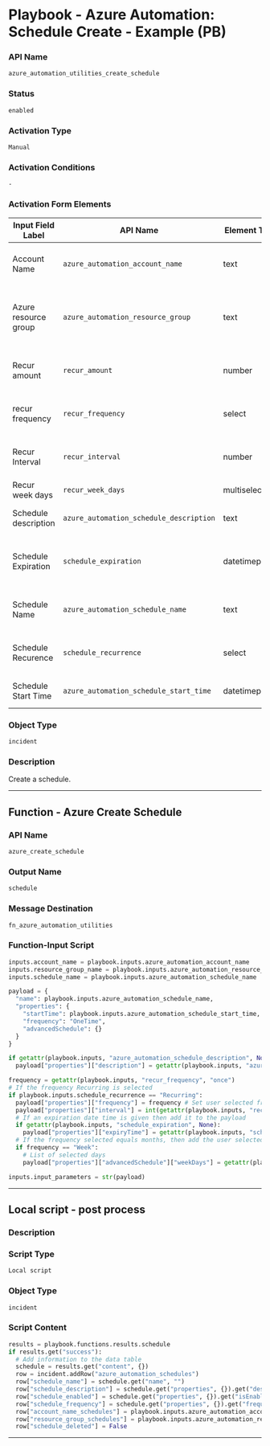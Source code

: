 <!--
    DO NOT MANUALLY EDIT THIS FILE
    THIS FILE IS AUTOMATICALLY GENERATED WITH resilient-sdk codegen
    Generated with resilient-sdk v50.1.262
-->

# Playbook - Azure Automation: Schedule Create - Example (PB)

### API Name
`azure_automation_utilities_create_schedule`

### Status
`enabled`

### Activation Type
`Manual`

### Activation Conditions
`-`

### Activation Form Elements
| Input Field Label | API Name | Element Type | Tooltip | Requirement |
| ----------------- | -------- | ------------ | ------- | ----------- |
| Account Name | `azure_automation_account_name` | text | Azure automation account name | Always |
| Azure resource group | `azure_automation_resource_group` | text | The Azure resource group this account should be in | Always |
| Recur amount | `recur_amount` | number | How often the schedule occurs | Optional |
| recur frequency | `recur_frequency` | select | The frequency of the schedule | Optional |
| Recur Interval | `recur_interval` | number | How often the schedule occurs | Optional |
| Recur week days | `recur_week_days` | multiselect | The days to occur on | Optional |
| Schedule description | `azure_automation_schedule_description` | text | Description of the schedule | Optional |
| Schedule Expiration | `schedule_expiration` | datetimepicker | The date and time the schedule expires | Optional |
| Schedule Name | `azure_automation_schedule_name` | text | Name of the Azure automation schedule | Always |
| Schedule Recurence | `schedule_recurrence` | select | The recurrence of the schedule | Always |
| Schedule Start Time | `azure_automation_schedule_start_time` | datetimepicker | The start time of the schedule | Always |

### Object Type
`incident`

### Description
Create a schedule.


---
## Function - Azure Create Schedule

### API Name
`azure_create_schedule`

### Output Name
`schedule`

### Message Destination
`fn_azure_automation_utilities`

### Function-Input Script
```python
inputs.account_name = playbook.inputs.azure_automation_account_name
inputs.resource_group_name = playbook.inputs.azure_automation_resource_group
inputs.schedule_name = playbook.inputs.azure_automation_schedule_name

payload = {
  "name": playbook.inputs.azure_automation_schedule_name,
  "properties": {
    "startTime": playbook.inputs.azure_automation_schedule_start_time,
    "frequency": "OneTime",
    "advancedSchedule": {}
  }
}

if getattr(playbook.inputs, "azure_automation_schedule_description", None):
  payload["properties"]["description"] = getattr(playbook.inputs, "azure_automation_schedule_description", None)

frequency = getattr(playbook.inputs, "recur_frequency", "once")
# If the frequency Recurring is selected
if playbook.inputs.schedule_recurrence == "Recurring":
  payload["properties"]["frequency"] = frequency # Set user selected frequency
  payload["properties"]["interval"] = int(getattr(playbook.inputs, "recur_interval", 1)) # Add user given interval to payload
  # If an expiration date time is given then add it to the payload
  if getattr(playbook.inputs, "schedule_expiration", None):
    payload["properties"]["expiryTime"] = getattr(playbook.inputs, "schedule_expiration", None)
  # If the frequency selected equals months, then add the user selected days to the payload
  if frequency == "Week":
    # List of selected days
    payload["properties"]["advancedSchedule"]["weekDays"] = getattr(playbook.inputs, "recur_week_days", [])

inputs.input_parameters = str(payload)
```

---

## Local script - post process

### Description


### Script Type
`Local script`

### Object Type
`incident`

### Script Content
```python
results = playbook.functions.results.schedule
if results.get("success"):
  # Add information to the data table
  schedule = results.get("content", {})
  row = incident.addRow("azure_automation_schedules")
  row["schedule_name"] = schedule.get("name", "")
  row["schedule_description"] = schedule.get("properties", {}).get("description", None)
  row["schedule_enabled"] = schedule.get("properties", {}).get("isEnabled", False)
  row["schedule_frequency"] = schedule.get("properties", {}).get("frequency", None)
  row["account_name_schedules"] = playbook.inputs.azure_automation_account_name
  row["resource_group_schedules"] = playbook.inputs.azure_automation_resource_group
  row["schedule_deleted"] = False
```

---

